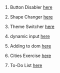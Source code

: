 1. Button Disabler [here](./Button-disabler/readme.md)

2. Shape Changer [here](./shape-changer/readme.md)

3. Theme Switcher [here](./theme-switcher/readme.md)

4. dynamic input [here](./dynamyc-input/readme.md)

5. Adding to dom [here](./Adding-to-Dom/readme.md)

6. Cities Exercise [here](./Cities-exercise/readme.md)

7. To-Do List [here](./To-DO/readme.md)